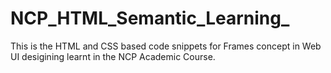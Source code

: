 # NCP_HTML_Semantic_Learning_
This is the HTML and CSS based code snippets for Frames concept in Web UI desigining learnt in the NCP Academic Course.
